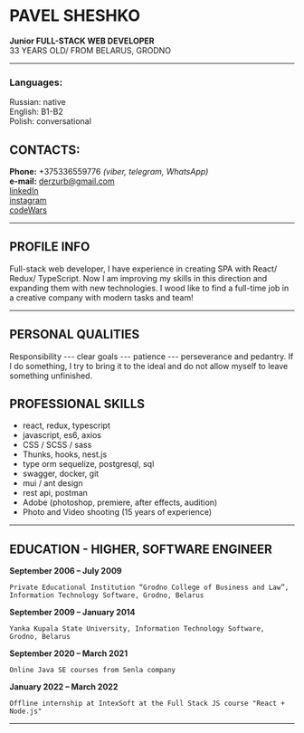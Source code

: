 # PAVEL SHESHKO
**Junior FULL-STACK WEB DEVELOPER** \
33 YEARS OLD/ 
FROM BELARUS, GRODNO 

---
### Languages: 
Russian: native \
English: B1-B2 \
Polish: conversational

## CONTACTS:
**Phone:** +375336559776 _(viber, telegram, WhatsApp)_ \
**e-mail:** derzurb@gmail.com \
[linkedIn](https://www.linkedin.com/in/sheshko-pavel) \
[instagram](https://www.instagram.com/sheshko_pavel)  \
[codeWars](https://www.codewars.com/users/SheshkoPavel)

---
## PROFILE INFO
Full-stack web developer, I have experience in creating SPA with 
React/ Redux/ TypeScript. Now I am improving my skills in this
direction and expanding them with new technologies.
I wood like to find a full-time job in a creative company with
modern tasks and team!

---
## PERSONAL QUALITIES
Responsibility  ---  clear goals  ---  patience --- perseverance and pedantry. If I do something, I try to bring it to the ideal and do not allow myself to leave something unfinished.

## PROFESSIONAL SKILLS
- react, redux, typescript 
- javascript, es6, axios 
- CSS / SCSS / sass 
- Thunks, hooks, nest.js 
- type orm sequelize, postgresql, sql 
- swagger, docker, git 
- mui / ant design 
- rest api, postman 
- Adobe (photoshop, premiere, after effects, audition) 
- Photo and Video shooting (15 years of experience)

---
## EDUCATION - HIGHER, SOFTWARE ENGINEER

**September 2006 – July 2009**

	Private Educational Institution “Grodno College of Business and Law”, Information Technology Software, Grodno, Belarus

**September 2009 – January 2014**

	Yanka Kupala State University, Information Technology Software,	Grodno, Belarus

**September 2020 – March 2021**

	Online Java SE courses from Senla company

**January 2022 – March 2022**

	Offline internship at IntexSoft at the Full Stack JS course "React + Node.js"

---